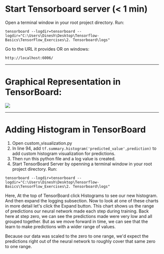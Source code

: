 # Start Tensorboard server (< 1 min)
Open a terminal window in your root project directory. Run:

```
tensorboard --logdir=tensorboard --logdir="C:\Users\Dinesh\Desktop\Tensorflow-Basics\TensorFlow_Exercises\2. Tensorboard\logs"
```
Go to the URL it provides OR on windows:
```
http://localhost:6006/
```
***

# Graphical Representation in TensorBoard:
![](https://github.com/dineshsonachalam/Tensorflow-Basics/blob/master/Pictures/Graph_Representation_Tensorflow.png)

***

# Adding Histogram in TensorBoard
1. Open custom_visualization.py
2. In line 94, add `tf.summary.histogram('predicted_value',prediction)` to add custom histogram visualization for predictions.
3. Then run this python file and a log value is created.
4. Start TensorBoard Server by openning a terminal window in your root project directory. Run:

```
tensorboard --logdir=tensorboard --logdir="C:\Users\Dinesh\Desktop\Tensorflow-Basics\TensorFlow_Exercises\2. Tensorboard\logs"
```
Here,
At the top of TensorBoard click Histograms to see our new histogram. And then expand the logging subsection. Now to look at one of these charts in more detail let's click the Expand button. This chart shows us the range of predictions our neural network made each step during training. Back here at step zero, we can see the predictions made were very low and all grouped together. But as we move forward in time, we can see that the learn to make predictions with a wider range of values.

Because our data was scaled to the zero to one range, we'd expect the predictions right out of the neural network to roughly cover that same zero to one range.

